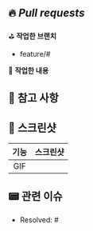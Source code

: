 ## 🔥 *Pull requests*

⛳️ **작업한 브랜치**
- feature/#

👷 **작업한 내용**
<!-- 작업한 내용을 적어주세요. -->


## 🚨 참고 사항
<!-- 참고할 사항이 있다면 적어주세요. -->


## 📸 스크린샷
|기능|스크린샷|
|:--:|:--:|
|GIF||

## 📟 관련 이슈
- Resolved: #
